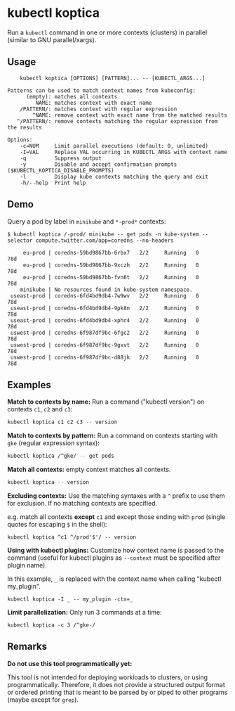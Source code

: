 # kubectl koptica

Run a `kubectl` command in one or more contexts (clusters) in parallel
(similar to GNU parallel/xargs).

## Usage

```text
    kubectl koptica [OPTIONS] [PATTERN]... -- [KUBECTL_ARGS...]

Patterns can be used to match context names from kubeconfig:
      (empty): matches all contexts
         NAME: matches context with exact name
    /PATTERN/: matches context with regular expression
        ^NAME: remove context with exact name from the matched results
   ^/PATTERN/: remove contexts matching the regular expression from the results
    
Options:
    -c=NUM     Limit parallel executions (default: 0, unlimited)
    -I=VAL     Replace VAL occurring in KUBECTL_ARGS with context name
    -q         Suppress output
    -y         Disable and accept confirmation prompts ($KUBECTL_KOPTICA_DISABLE_PROMPTS) 
    -l         Display kube contexts matching the query and exit
    -h/--help  Print help
```

## Demo

Query a pod by label in `minikube` and `*-prod*` contexts:

```text
$ kubectl koptica /-prod/ minikube -- get pods -n kube-system --selector compute.twitter.com/app=coredns --no-headers

     eu-prod | coredns-59bd9867bb-6rbx7   2/2     Running   0          78d
     eu-prod | coredns-59bd9867bb-9xczh   2/2     Running   0          78d
     eu-prod | coredns-59bd9867bb-fvn6t   2/2     Running   0          78d
    minikube | No resources found in kube-system namespace.
 useast-prod | coredns-6fd4bd9db4-7w9wv   2/2     Running   0          78d
 useast-prod | coredns-6fd4bd9db4-9pk8n   2/2     Running   0          78d
 useast-prod | coredns-6fd4bd9db4-xphr4   2/2     Running   0          78d
 uswest-prod | coredns-6f987df9bc-6fgc2   2/2     Running   0          78d
 uswest-prod | coredns-6f987df9bc-9gxvt   2/2     Running   0          78d
 uswest-prod | coredns-6f987df9bc-d88jk   2/2     Running   0          78d
```

## Examples

**Match to contexts by name:** Run a command ("kubectl version") on contexts `c1`, `c2`
and `c3`:

```sh
kubectl koptica c1 c2 c3 -- version
```

**Match to contexts by pattern:** Run a command on contexts starting with `gke`
(regular expression syntax):

```sh
kubectl koptica /^gke/ -- get pods
```

**Match all contexts:** empty context matches all contexts.

```sh
kubectl koptica -- version
```

**Excluding contexts:** Use the matching syntaxes with a `^` prefix to use them
for exclusion. If no matching contexts are specified.

e.g. match all contexts **except** `c1` and except those ending
with `prod` (single quotes for escaping `$` in the shell):

```shell
kubectl koptica ^c1 ^/prod'$'/ -- version
```

**Using with kubectl plugins:** Customize how context name is passed to the command
(useful for kubectl plugins as `--context` must be specified after plugin name).

In this example, `_` is replaced with the context name when calling "kubectl
my_plugin".

```shell
kubectl koptica -I _ -- my_plugin -ctx=_
```

**Limit parallelization:** Only run 3 commands at a time:

```
kubectl koptica -c 3 /^gke-/
```

## Remarks

**Do not use this tool programmatically yet:**

This tool is not intended for deploying workloads to clusters, or using
programmatically. Therefore, it does not provide a structured output format or
ordered printing that is meant to be parsed by or piped to other programs (maybe
except for `grep`).
